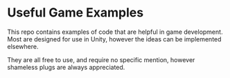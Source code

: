 # Useful Game Examples  
  
This repo contains examples of code that are helpful in game development.  
Most are designed for use in Unity, however the ideas can be implemented elsewhere.  
  
They are all free to use, and require no specific mention, however shameless plugs are always appreciated.  